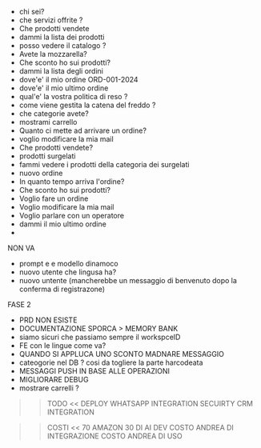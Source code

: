 - chi sei?
- che servizi offrite ?
- Che prodotti vendete
- dammi la lista dei prodotti
- posso vedere il catalogo ?
- Avete la mozzarella?
- Che sconto ho sui prodotti?
- dammi la lista degli ordini
- dove'e' il mio ordine ORD-001-2024
- dove'e' il mio ultimo ordine
- qual'e' la vostra politica di reso ?
- come viene gestita la catena del freddo ?
- che categorie avete?
- mostrami carrello
- Quanto ci mette ad arrivare un ordine?
- voglio modificare la mia mail
- Che prodotti vendete?
- prodotti surgelati
- fammi vedere i prodotti della categoria dei surgelati
- nuovo ordine
- In quanto tempo arriva l'ordine?
- Che sconto ho sui prodotti?
- Voglio fare un ordine
- Voglio modificare la mia mail
- Voglio parlare con un operatore
- dammi il mio ultimo ordine
-

NON VA

- prompt e e modello dinamoco
- nuovo utente che lingusa ha?
- nuovo untente (mancherebbe un messaggio di benvenuto dopo la conferma di registrazone)

FASE 2

- PRD NON ESISTE
- DOCUMENTAZIONE SPORCA > MEMORY BANK
- siamo sicuri che passiamo sempre il workspceID
- FE con le lingue come va?
- QUANDO SI APPLUCA UNO SCONTO MADNARE MESSAGGIO
- cateogorie nel DB ? cosi da togliere la parte harcodeata
- MESSAGGI PUSH IN BASE ALLE OPERAZIONI
- MIGLIORARE DEBUG
- mostrare carrelli ?

> > TODO <<
> > DEPLOY
> > WHATSAPP INTEGRATION
> > SECUIRTY
> > CRM INTEGRATION

> > COSTI <<
> > 70 AMAZON
> > 30 DI AI DEV
> > COSTO ANDREA DI INTEGRAZIONE
> > COSTO ANDREA DI USO
